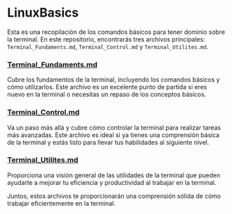 # LinuxBasics

Esta es una recopilación de los comandos básicos para tener dominio sobre la terminal. En este repositorio, encontrarás tres archivos principales: `Terminal_Fundaments.md`, `Terminal_Control.md` y `Terminal_Utilites.md`.

### [Terminal_Fundaments.md](Terminal_Fundaments.md)
Cubre los fundamentos de la terminal, incluyendo los comandos básicos y cómo utilizarlos. Este archivo es un excelente punto de partida si eres nuevo en la terminal o necesitas un repaso de los conceptos básicos.

### [Terminal_Control.md](Terminal_Control.md)  
Va un paso más allá y cubre cómo controlar la terminal para realizar tareas más avanzadas. Este archivo es ideal si ya tienes una comprensión básica de la terminal y estás listo para llevar tus habilidades al siguiente nivel.

### [Terminal_Utilites.md](Terminal_Utilites.md)
Proporciona una visión general de las utilidades de la terminal que pueden ayudarte a mejorar tu eficiencia y productividad al trabajar en la terminal.

Juntos, estos archivos te proporcionarán una comprensión sólida de cómo trabajar eficientemente en la terminal.

